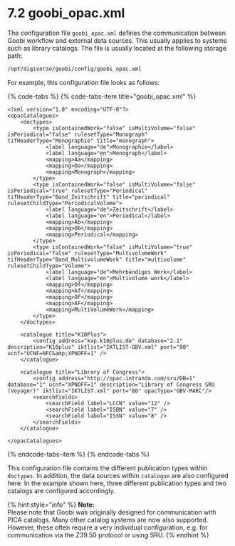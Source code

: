 # 7.2 goobi\_opac.xml

The configuration file `goobi_opac.xml` defines the communication between Goobi workflow and external data sources. This usually applies to systems such as library catalogs. The file is usually located at the following storage path:

```bash
/opt/digiverso/goobi/config/goobi_opac.xml
```

For example, this configuration file looks as follows:

{% code-tabs %}
{% code-tabs-item title="goobi\_opac.xml" %}
```markup
<?xml version="1.0" encoding="UTF-8"?>
<opacCatalogues>
    <doctypes>
        <type isContainedWork="false" isMultiVolume="false" isPeriodical="false" rulesetType="Monograph" tifHeaderType="Monographie" title="monograph">
            <label language="de">Monographie</label>
            <label language="en">Monograph</label>
            <mapping>Aa</mapping>
            <mapping>Oa</mapping>
            <mapping>Monograph</mapping>
        </type>
        <type isContainedWork="false" isMultiVolume="false" isPeriodical="true" rulesetType="Periodical" tifHeaderType="Band_Zeitschrift" title="periodical" rulesetChildType="PeriodicalVolume">
            <label language="de">Zeitschrift</label>
            <label language="en">Periodical</label>
            <mapping>Ab</mapping>
            <mapping>Ob</mapping>
            <mapping>Periodical</mapping>
        </type>
        <type isContainedWork="false" isMultiVolume="true" isPeriodical="false" rulesetType="MultivolumeWork" tifHeaderType="Band_MultivolumeWork" title="multivolume" rulesetChildType="Volume">
            <label language="de">Mehrbändiges Werk</label>
            <label language="en">Multivolume work</label>
            <mapping>Of</mapping>
            <mapping>Af</mapping>
            <mapping>OF</mapping>
            <mapping>AF</mapping>
            <mapping>MultiVolumeWork</mapping>
        </type>
    </doctypes>
    
    <catalogue title="K10Plus">
        <config address="kxp.k10plus.de" database="2.1" description="K10plus" iktlist="IKTLIST-GBV.xml" port="80" ucnf="UCNF=NFC&amp;XPNOFF=1" />
    </catalogue>
    
    <catalogue title="Library of Congress">
        <config address="http://opac.intranda.com/sru/DB=1" database="1" ucnf="XPNOFF=1" description="Library of Congress SRU (Voyager)" iktlist="IKTLIST.xml" port="80" opacType="GBV-MARC"/>
        <searchFields>
            <searchField label="LCCN" value="12" />
            <searchField label="ISBN" value="7" />
            <searchField label="ISSN" value="8" />
        </searchFields>
    </catalogue>
  
</opacCatalogues>
```
{% endcode-tabs-item %}
{% endcode-tabs %}

This configuration file contains the different publication types within `doctypes`. In addition, the data sources within `catalogue` are also configured here. In the example shown here, three different publication types and two catalogs are configured accordingly.

{% hint style="info" %}
**Note:**  
Please note that Goobi was originally designed for communication with PICA catalogs. Many other catalog systems are now also supported. However, these often require a very individual configuration, e.g. for communication via the Z39.50 protocol or using SRU.
{% endhint %}

